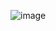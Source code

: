 ![image](https://github.com/NorbertMichalmki/NorbertMichalmki/assets/147459067/ef417cb7-4c24-491f-88f6-e05f1413e3f9)
